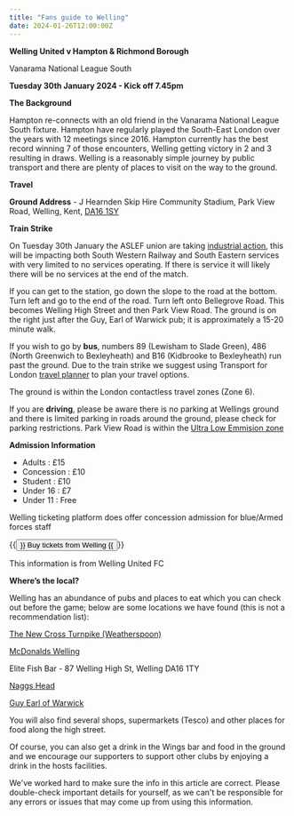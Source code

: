 ```yaml
---
title: "Fans guide to Welling"
date: 2024-01-26T12:00:00Z
---
```


**Welling United v Hampton & Richmond Borough**

Vanarama National League South 

**Tuesday 30th January 2024 - Kick off 7.45pm**

**The Background**

Hampton re-connects with an old friend in the Vanarama National League South fixture. Hampton have regularly played the South-East London over the years with 12 meetings since 2016. Hampton currently has the best record winning 7 of those encounters, Welling getting victory in 2 and 3 resulting in draws. Welling is a reasonably simple journey by public transport and there are plenty of places to visit on the way to the ground.

**Travel**

**Ground Address** - J Hearnden Skip Hire Community Stadium, Park View Road, Welling, Kent, [DA16 1SY](https://www.google.com/maps/place/Park+View+Rd,+Welling+DA16+1SY/@51.4594424,0.1141805,16.25z/data=!4m6!3m5!1s0x47d8aec28d93a89d:0x44152570d1794cc0!8m2!3d51.460439!4d0.116013!16s%2Fg%2F1tfjpzf8?entry=ttu)

**Train Strike**

On Tuesday 30th January the ASLEF union are taking [industrial action](https://www.nationalrail.co.uk/travel-information/industrial-action/), this will be impacting both South Western Railway and South Eastern services with very limited to no services operating. If there is service it will likely there will be no services at the end of the match.

If you can get to the station, go down the slope to the road at the bottom. Turn left and go to the end of the road. Turn left onto Bellegrove Road. This becomes Welling High Street and then Park View Road.
The ground is on the right just after the Guy, Earl of Warwick pub; it is approximately a 15-20 minute walk.

If you wish to go by **bus**, numbers 89 (Lewisham to Slade Green), 486 (North Greenwich to Bexleyheath) and B16 (Kidbrooke to Bexleyheath) run past the ground. Due to the train strike we suggest using Transport for London [travel planner](https://tfl.gov.uk/plan-a-journey) to plan your travel options.

The ground is within the London contactless travel zones (Zone 6). 

If you are **driving**, please be aware there is no parking at Wellings ground and there is limited parking in roads around the ground, please check for parking restrictions. Park View Road is within the [Ultra Low Emmision zone](https://tfl.gov.uk/modes/driving/low-emission-zone/about-the-lez#on-this-page-1)


**Admission Information**

- Adults : £15
- Concession : £10
- Student : £10
- Under 16 : £7
- Under 11 : Free

Welling ticketing platform does offer concession admission for blue/Armed forces staff

 {{<button href="https://ticketpass.org/event/EQUDPI/welling-united-vs-hampton-richmond-borough-3" target="_self">}} Buy tickets from Welling {{</button>}}

This information is from Welling United FC


**Where’s the local?**

Welling has an abundance of pubs and places to eat which you can check out before the game; below are some locations we have found (this is not a recommendation list):

[The New Cross Turnpike (Weatherspoon)](https://www.jdwetherspoon.com/pubs/all-pubs/england/london/the-new-cross-turnpike-welling)

[McDonalds Welling](https://www.mcdonalds.com/)

Elite Fish Bar - 87 Welling High St, Welling DA16 1TY

[Naggs Head](https://www.greeneking.co.uk/pubs/kent/nags-head?utm_source=g_places&utm_medium=locations&utm_campaign=PS_pubpage)

[Guy Earl of Warwick](https://www.guyearlofwarwick.co.uk/)

You will also find several shops, supermarkets (Tesco) and other places for food along the high street. 

Of course, you can also get a drink in the Wings bar and food in the ground and we encourage our supporters to support other clubs by enjoying a drink in the hosts facilities. 


We've worked hard to make sure the info in this article are correct. Please double-check important details for yourself, as we can't be responsible for any errors or issues that may come up from using this information.